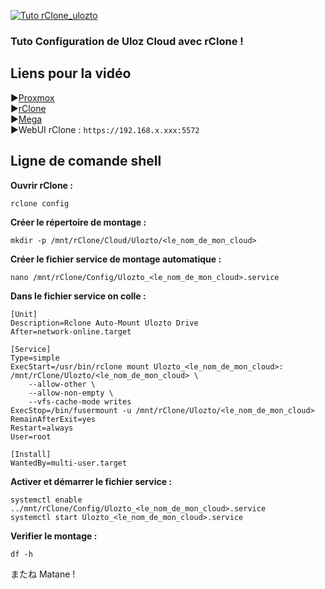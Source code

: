 [![Tuto rClone_ulozto](https://github.com/user-attachments/assets/0327c6ab-e479-4a06-afb2-58658b757e2c)](https://youtu.be/XUQJlWxmhl4)

### Tuto Configuration de Uloz Cloud avec rClone !

## Liens pour la vidéo

►[Proxmox](https://proxmox.com) <br/>
►[rClone](https://rclone.org/) <br/>
►[Mega](https://mega.nz/) <br/>
►WebUI rClone : `https://192.168.x.xxx:5572`

## Ligne de comande shell
**Ouvrir rClone :**
```
rclone config
```

**Créer le répertoire de montage :**
```
mkdir -p /mnt/rClone/Cloud/Ulozto/<le_nom_de_mon_cloud>
```

**Créer le fichier service de montage automatique :**
```
nano /mnt/rClone/Config/Ulozto_<le_nom_de_mon_cloud>.service
```

**Dans le fichier service on colle :**
```
[Unit]
Description=Rclone Auto-Mount Ulozto Drive
After=network-online.target

[Service]
Type=simple
ExecStart=/usr/bin/rclone mount Ulozto_<le_nom_de_mon_cloud>: /mnt/rClone/Ulozto/<le_nom_de_mon_cloud> \
    --allow-other \
    --allow-non-empty \
    --vfs-cache-mode writes
ExecStop=/bin/fusermount -u /mnt/rClone/Ulozto/<le_nom_de_mon_cloud>
RemainAfterExit=yes
Restart=always
User=root

[Install]
WantedBy=multi-user.target
```

**Activer et démarrer le fichier service :**
```
systemctl enable ../mnt/rClone/Config/Ulozto_<le_nom_de_mon_cloud>.service
systemctl start Ulozto_<le_nom_de_mon_cloud>.service
```

**Verifier le montage :**
```
df -h
```


またね Matane !
